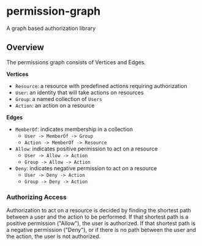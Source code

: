 # permission-graph

A graph based authorization library


## Overview

The permissions graph consists of Vertices and Edges.

**Vertices**

* `Resource`: a resource with predefined actions requiring authorization
* `User`: an identity that will take actions on resources
* `Group`: a named collection of `Users`
* `Action`: an action on a resource

**Edges**

* `MemberOf`: indicates membership in a collection
    - `User -> MemberOf -> Group`
    - `Action -> MemberOf -> Resource`
* `Allow`: indicates positive permission to act on a resource
    - `User -> Allow -> Action`
    - `Group -> Allow -> Action`
* `Deny`: indicates negative permission to act on a resource
    - `User -> Deny -> Action`
    - `Group -> Deny -> Action`

### Authorizing Access

Authorization to act on a resource is decided by finding the shortest path between
a user and the action to be performed. If that shortest path is a positive
permission ("Allow"), the user is authorized. If that shortest path is a
negative permission ("Deny"), or if there is no path between
the user and the action, the user is not authorized.

